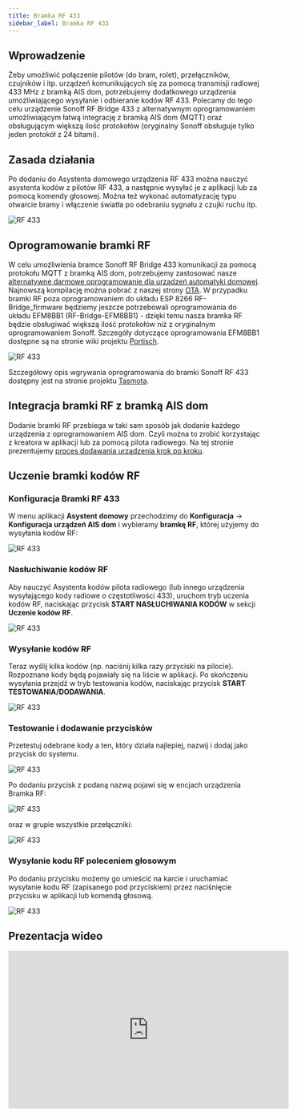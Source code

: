 ```yaml
---
title: Bramka RF 433
sidebar_label: Bramka RF 433
---
```


## Wprowadzenie

Żeby umożliwić połączenie pilotów (do bram, rolet), przełączników, czujników i itp. urządzeń komunikujących się za pomocą transmisji radiowej 433 MHz z bramką AIS dom, potrzebujemy dodatkowego urządzenia umożliwiającego wysyłanie i odbieranie kodów RF 433. Polecamy do tego celu urządzenie Sonoff RF Bridge 433 z alternatywnym oprogramowaniem umożliwiającym łatwą integrację z bramką AIS dom (MQTT) oraz obsługującym większą ilość protokołów (oryginalny Sonoff obsługuje tylko jeden protokół z 24 bitami).

## Zasada działania

Po dodaniu do Asystenta domowego urządzenia RF 433 można nauczyć asystenta kodów z pilotów RF 433, a następnie wysyłać je z aplikacji lub za pomocą komendy głosowej.
Można też wykonać automatyzację typu otwarcie bramy i włączenie światła po odebraniu sygnału z czujki ruchu itp.

![RF 433](/AIS-docs/img/en/iot/iot_ais_dom_device_rf433_map.png)


## Oprogramowanie bramki RF

W celu umożliwienia bramce Sonoff RF Bridge 433 komunikacji za pomocą protokołu MQTT z bramką AIS dom, potrzebujemy zastosować nasze [alternatywne darmowe oprogramowanie dla urządzeń automatyki domowej](ais_iot_firmware_index). Najnowszą kompilację można pobrać z naszej strony [OTA](https://www.ai-speaker.com/ota/). W przypadku bramki RF poza oprogramowaniem do układu ESP 8266 RF-Bridge_firmware będziemy jeszcze potrzebowali oprogramowania do układu EFM8BB1 (RF-Bridge-EFM8BB1) - dzięki temu nasza bramka RF będzie obsługiwać większą ilość protokołów niż z oryginalnym oprogramowaniem Sonoff. Szczegóły dotyczące oprogramowania EFM8BB1 dostępne są na stronie wiki projektu [Portisch](https://github.com/Portisch/RF-Bridge-EFM8BB1/wiki).

![RF 433](/AIS-docs/img/en/iot/iot_ais_dom_device_rf433_firmware.png)

Szczegółowy opis wgrywania oprogramowania do bramki Sonoff RF 433 dostępny jest na stronie projektu [Tasmota](https://github.com/arendst/Tasmota/wiki/Sonoff-RF-Bridge-433).


## Integracja bramki RF z bramką AIS dom

Dodanie bramki RF przebiega w taki sam sposób jak dodanie każdego urządzenia z oprogramowaniem AIS dom. Czyli można to zrobić korzystając z kreatora w aplikacji lub za pomocą pilota radiowego. Na tej stronie prezentujemy [proces dodawania urządzenia krok po kroku](ais_iot_gate_add_device).


## Uczenie bramki kodów RF

### Konfiguracja Bramki RF 433

W menu aplikacji **Asystent domowy** przechodzimy do **Konfiguracja** -> **Konfiguracja urządzeń AIS dom** i wybieramy **bramkę RF**, której użyjemy do wysyłania kodów RF:

![RF 433](/AIS-docs/img/en/iot/iot_ais_dom_device_rf433_select_device.png)


### Nasłuchiwanie kodów RF

Aby nauczyć Asystenta kodów pilota radiowego (lub innego urządzenia wysyłającego kody radiowe o częstotliwości 433), uruchom tryb uczenia kodów RF, naciskając przycisk **START NASŁUCHIWANIA KODÓW** w sekcji **Uczenie kodów RF**.

![RF 433](/AIS-docs/img/en/iot/iot_ais_dom_device_rf433_learn_step_1.png)

### Wysyłanie kodów RF

Teraz wyślij kilka kodów (np. naciśnij kilka razy przyciski na pilocie). Rozpoznane kody będą pojawiały się na liście w aplikacji. Po skończeniu wysyłania przejdź w tryb testowania kodów, naciskając przycisk **START TESTOWANIA/DODAWANIA**.

![RF 433](/AIS-docs/img/en/iot/iot_ais_dom_device_rf433_learn_step_2.png)


### Testowanie i dodawanie przycisków

Przetestuj odebrane kody a ten, który działa najlepiej, nazwij i dodaj jako przycisk do systemu.


![RF 433](/AIS-docs/img/en/iot/iot_ais_dom_device_rf433_learn_step_3.png)

Po dodaniu przycisk z podaną nazwą pojawi się w encjach urządzenia Bramka RF:

![RF 433](/AIS-docs/img/en/iot/iot_ais_dom_device_rf433_learn_step_4.png)

oraz w grupie wszystkie przełączniki:

![RF 433](/AIS-docs/img/en/iot/iot_ais_dom_device_rf433_learn_step_6.png)


### Wysyłanie kodu RF poleceniem głosowym

Po dodaniu przycisku możemy go umieścić na karcie i uruchamiać wysyłanie kodu RF (zapisanego pod przyciskiem) przez naciśnięcie przycisku w aplikacji lub komendą głosową.

![RF 433](/AIS-docs/img/en/iot/iot_ais_dom_device_rf433_learn_step_7.png)


## Prezentacja wideo

<iframe width="560" height="315"  src="https://www.youtube.com/embed/NEFd_T3gqNU" frameborder="0" allowfullscreen></iframe>

